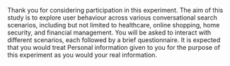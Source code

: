 Thank you for considering participation in this experiment. The aim of this study is to explore user behaviour across various conversational search scenarios, including but not limited to healthcare, online shopping, home security, and financial management. You will be asked to interact with different scenarios, each followed by a brief questionnaire.
It is expected that you would treat Personal information given to you for the purpose of this experiment as you would your real information.
